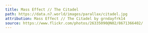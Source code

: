 ```yaml
---
title: Mass Effect // The Citadel
path: https://data.n7.world/images/parallax/citadel.jpg
attribution: Mass Effect // The Citadel by grndayfrk14
source: https://www.flickr.com/photos/26335090@N02/8671366402/
---
```

